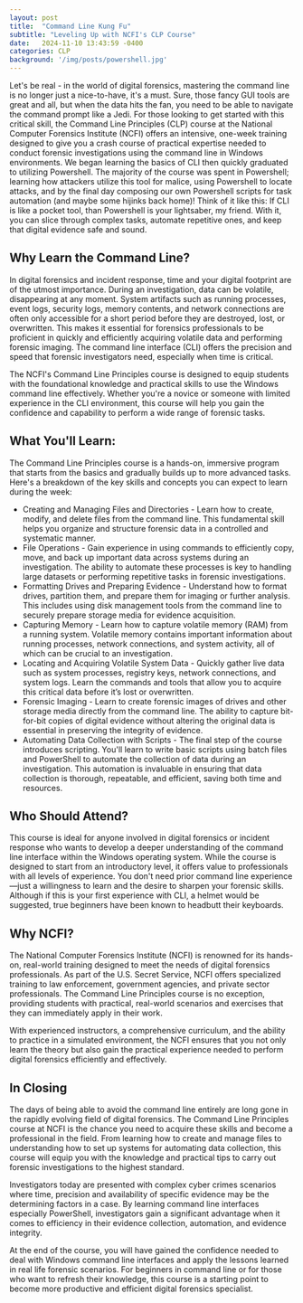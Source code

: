 ```yaml
---
layout: post
title:  "Command Line Kung Fu"
subtitle: "Leveling Up with NCFI's CLP Course"
date:   2024-11-10 13:43:59 -0400
categories: CLP
background: '/img/posts/powershell.jpg'
---
```


 <p>Let's be real - in the world of digital forensics, mastering the command line is no longer just a nice-to-have, it's a must. Sure, those fancy GUI tools are great and all, but when the data hits the fan, you need to be able to navigate the command prompt like a Jedi. For those looking to get started with this critical skill, the Command Line Principles (CLP) course at the National Computer Forensics Institute (NCFI) offers an intensive, one-week training designed to give you a crash course of practical expertise needed to conduct forensic investigations using the command line in Windows environments. We began learning the basics of CLI then quickly graduated to utilizing Powershell. The majority of the course was spent in Powershell; learning how attackers utilize this tool for malice, using Powershell to locate attacks, and by the final day composing our own Powershell scripts for task automation (and maybe some hijinks back home)! Think of it like this: If CLI is like a pocket tool, than Powershell is your lightsaber, my friend. With it, you can slice through complex tasks, automate repetitive ones, and keep that digital evidence safe and sound. </p>

<h2 class="section-heading"> Why Learn the Command Line? </h2>

<p>In digital forensics and incident response, time and your digital footprint are of the utmost importance. During an investigation, data can be volatile, disappearing at any moment. System artifacts such as running processes, event logs, security logs, memory contents, and network connections are often only accessible for a short period before they are destroyed, lost, or overwritten. This makes it essential for forensics professionals to be proficient in quickly and efficiently acquiring volatile data and performing forensic imaging. The command line interface (CLI) offers the precision and speed that forensic investigators need, especially when time is critical. </p>

<p>The NCFI's Command Line Principles course is designed to equip students with the foundational knowledge and practical skills to use the Windows command line effectively. Whether you're a novice or someone with limited experience in the CLI environment, this course will help you gain the confidence and capability to perform a wide range of forensic tasks. </p>

<h2 class="section-heading"> What You'll Learn: </h2>

<p>The Command Line Principles course is a hands-on, immersive program that starts from the basics and gradually builds up to more advanced tasks. Here's a breakdown of the key skills and concepts you can expect to learn during the week:

<ul>
    <li> Creating and Managing Files and Directories - Learn how to create, modify, and delete files from the command line. This fundamental skill helps you organize and structure forensic data in a controlled and systematic manner.
 </li>
    <li> File Operations - Gain experience in using commands to efficiently copy, move, and back up important data across systems during an investigation. The ability to automate these processes is key to handling large datasets or performing repetitive tasks in forensic investigations.</li>
    <li> Formatting Drives and Preparing Evidence - Understand how to format drives, partition them, and prepare them for imaging or further analysis. This includes using disk management tools from the command line to securely prepare storage media for evidence acquisition.
</li>
    <li> Capturing Memory - Learn how to capture volatile memory (RAM) from a running system. Volatile memory contains important information about running processes, network connections, and system activity, all of which can be crucial to an investigation. </li>
    <li> Locating and Acquiring Volatile System Data - Quickly gather live data such as system processes, registry keys, network connections, and system logs. Learn the commands and tools that allow you to acquire this critical data before it’s lost or overwritten.</li>
    <li> Forensic Imaging - Learn to create forensic images of drives and other storage media directly from the command line. The ability to capture bit-for-bit copies of digital evidence without altering the original data is essential in preserving the integrity of evidence.</li>
    <li> Automating Data Collection with Scripts - The final step of the course introduces scripting. You'll learn to write basic scripts using batch files and PowerShell to automate the collection of data during an investigation. This automation is invaluable in ensuring that data collection is thorough, repeatable, and efficient, saving both time and resources.</li>
</ul>

<h2 class="section-heading"> Who Should Attend? </h2>

<p> This course is ideal for anyone involved in digital forensics or incident response who wants to develop a deeper understanding of the command line interface within the Windows operating system. While the course is designed to start from an introductory level, it offers value to professionals with all levels of experience. You don't need prior command line experience—just a willingness to learn and the desire to sharpen your forensic skills. Although if this is your first experience with CLI, a helmet would be suggested, true beginners have been known to headbutt their keyboards. </p>

<h2 class="section-heading"> Why NCFI? </h2>

<p> The National Computer Forensics Institute (NCFI) is renowned for its hands-on, real-world training designed to meet the needs of digital forensics professionals. As part of the U.S. Secret Service, NCFI offers specialized training to law enforcement, government agencies, and private sector professionals. The Command Line Principles course is no exception, providing students with practical, real-world scenarios and exercises that they can immediately apply in their work.</p>

<p> With experienced instructors, a comprehensive curriculum, and the ability to practice in a simulated environment, the NCFI ensures that you not only learn the theory but also gain the practical experience needed to perform digital forensics efficiently and effectively.</p>

<h2 class="section-heading"> In Closing </h2>

<p>The days of being able to avoid the command line entirely are long gone in the rapidly evolving field of digital forensics. The Command Line Principles course at NCFI is the chance you need to acquire these skills and become a professional in the field. From learning how to create and manage files to understanding how to set up systems for automating data collection, this course will equip you with the knowledge and practical tips to carry out forensic investigations to the highest standard.</p>

<p>Investigators today are presented with complex cyber crimes scenarios where time, precision and availability of specific evidence may be the determining factors in a case. By learning command line interfaces especially PowerShell, investigators gain a significant advantage when it comes to efficiency in their evidence collection, automation, and evidence integrity.</p>

<p>At the end of the course, you will have gained the confidence needed to deal with Windows command line interfaces and apply the lessons learned in real life forensic scenarios. For beginners in command line or for those who want to refresh their knowledge, this course is a starting point to become more productive and efficient digital forensics specialist. </p>

